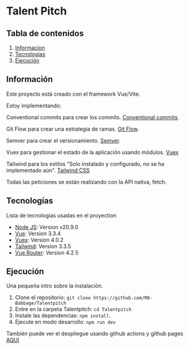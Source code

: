 # Talent Pitch

## Tabla de contenidos

1. [Informacion](#información)
2. [Tecnologias](#tecnologías)
3. [Ejecución](#ejecución)

## Información

Este proyecto está creado con el framework Vue/Vite.

Estoy implementando:

Conventional commits para crear los commits. [Conventional commits](https://www.conventionalcommits.org/en/v1.0.0/).

Git Flow para crear una estrategia de ramas. [Git Flow](https://nvie.com/posts/a-successful-git-branching-model/).

Semver para crear el versionamiento. [Semver](https://semver.org/).

Vuex para gestionar el estado de la aplicación usando módulos. [Vuex](https://vuex.vuejs.org/installation.html#direct-download-cdn)

Tailwind para los estilos "Solo instalado y configurado, no se ha implementado aún". [Tailwind CSS](https://tailwindcss.com/docs/guides/vite#vue)

Todas las peticiones se están realizando con la API nativa, fetch.

## Tecnologías

Lista de tecnologías usadas en el proyection

- [Node JS](https://nodejs.org/en/): Version v20.9.0
- [Vue](https://vuejs.org/guide/introduction.html): Version 3.3.4
- [Vuex](https://vuex.vuejs.org/installation.html#direct-download-cdn): Version 4.0.2
- [Tailwind](https://tailwindcss.com/docs/guides/vite#vue): Version 3.3.5
- [Vue Router](): Version 4.2.5


## Ejecución

Una pequeña intro sobre la instalación.

1. Clone el repositorio: `git clone https://github.com/M8-Babbage/Talentpitch`
2. Entre en la carpeta Talentpitch: `cd Talentpitch`
3. Instale las dependencias: `npm install`.
4. Ejecute en modo desarrollo: `npm run dev`

También puede ver el despliegue usando github actions y github pages [AQUI](https://m8-babbage.github.io/Talentpitch/offers)